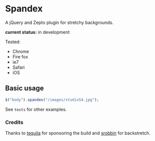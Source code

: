 # Spandex

A jQuery and Zepto plugin for stretchy backgrounds.

__current status:__ in development

Tested:

* Chrome
* Fire fox
* ie7
* Safari
* iOS

## Basic usage
```javascript
$("body").spandex("/images/studio54.jpg");
```

See `tests` for other examples.

### Credits

Thanks to [tequila](http://www.tequila.com.au/) for sponsoring the build
and [srobbin](https://github.com/srobbin/jquery-backstretch) for
backstretch.
